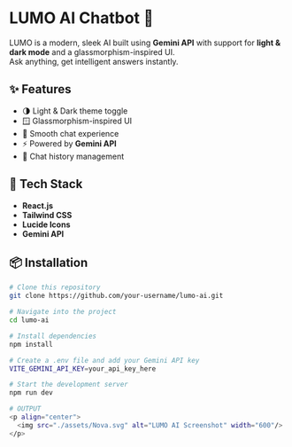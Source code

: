 # LUMO AI Chatbot 🤖

LUMO  is a modern, sleek AI built using **Gemini API** with support for **light & dark mode** and a glassmorphism-inspired UI.  
Ask anything, get intelligent answers instantly.

## ✨ Features 
- 🌗 Light & Dark theme toggle
- 🪟 Glassmorphism-inspired UI
- 💬 Smooth chat experience
- ⚡ Powered by **Gemini API**
- 📜 Chat history management

## 🚀 Tech Stack
- **React.js**
- **Tailwind CSS**
- **Lucide Icons**
- **Gemini API**

## 📦 Installation
```bash
# Clone this repository
git clone https://github.com/your-username/lumo-ai.git

# Navigate into the project
cd lumo-ai

# Install dependencies
npm install

# Create a .env file and add your Gemini API key
VITE_GEMINI_API_KEY=your_api_key_here

# Start the development server
npm run dev

# OUTPUT
<p align="center">
  <img src="./assets/Nova.svg" alt="LUMO AI Screenshot" width="600"/>
</p>



